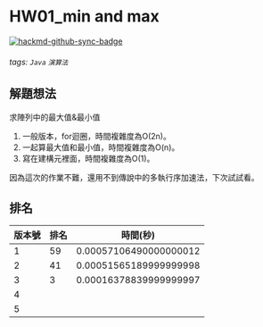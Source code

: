 # HW01_min and max

[![hackmd-github-sync-badge](https://hackmd.io/vO8TnZ0uRwSwH5hG9_zCAw/badge)](https://hackmd.io/vO8TnZ0uRwSwH5hG9_zCAw)


###### tags: `Java` `演算法`

## 解題想法
求陣列中的最大值&最小值

1. 一般版本，for迴圈，時間複雜度為O(2n)。
2. 一起算最大值和最小值，時間複雜度為O(n)。
3. 寫在建構元裡面，時間複雜度為O(1)。

因為這次的作業不難，還用不到傳說中的多執行序加速法，下次試試看。

## 排名
| 版本號  | 排名 | 時間(秒) |
| ------ | ----- | ----- |
| 1      | 59    | 0.00057106490000000012 |
| 2      | 41    | 0.00051565189999999998 |
| 3      | 3     | 0.00016378839999999997 |
| 4      |       |       |
| 5      |       |       |